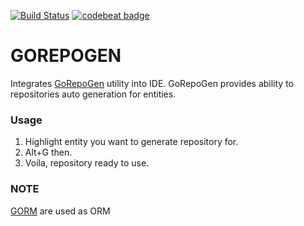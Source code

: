 [![Build Status](https://travis-ci.com/v0xpopuli/gorepogen-intellij-plugin.svg?branch=master)](https://travis-ci.com/v0xpopuli/gorepogen-intellij-plugin)
[![codebeat badge](https://codebeat.co/badges/42d48b53-3b78-4a12-8b01-47ead6edbf2c)](https://codebeat.co/projects/github-com-v0xpopuli-gorepogen-intellij-plugin-master)

# GOREPOGEN
Integrates [GoRepoGen](https://github.com/v0xpopuli/gorepogen) utility into IDE. 
GoRepoGen provides ability to repositories auto generation for entities.    
   
### Usage
1. Highlight entity you want to generate repository for.
2. Alt+G then.
3. Voila, repository ready to use.
    
### NOTE
[GORM](https://github.com/jinzhu/gorm) are used as ORM
